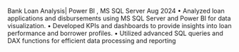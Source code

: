Bank Loan Analysis| Power BI , MS SQL Server Aug 2024
• Analyzed loan applications and disbursements using MS SQL Server and Power BI for data visualization.
• Developed KPIs and dashboards to provide insights into loan performance and borrower profiles.
• Utilized advanced SQL queries and DAX functions for efficient data processing and reporting
